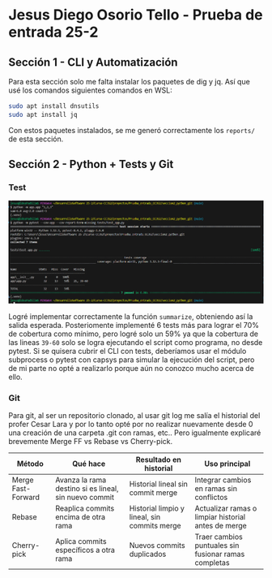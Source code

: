 # Jesus Diego Osorio Tello - Prueba de entrada 25-2

## Sección 1 - CLI y Automatización

Para esta sección solo me falta instalar los paquetes de dig y jq. Así que usé los comandos siguientes comandos en WSL:

```bash
sudo apt install dnsutils
sudo apt install jq
```

Con estos paquetes instalados, se me generó correctamente los `reports/` de esta sección. 

## Sección 2 - Python + Tests y Git

### Test

![](imgs/seccion2.png)

Logré implementar correctamente la función `summarize`, obteniendo así la salida esperada. 
Posteriomente implementé 6 tests más para lograr el 70% de cobertura como mínimo, pero logré solo un 59% ya que la cobertura de las lineas `39-60` solo se logra ejecutando el script como programa, no desde pytest. Si se quisera cubrir el CLI con tests, deberíamos usar el módulo subprocess o pytest con capsys para simular la ejecución del script, pero de mi parte no opté a realizarlo porque aún no conozco mucho acerca de ello.

### Git

Para git, al ser un repositorio clonado, al usar git log me salía el historial del profer Cesar Lara y por lo tanto opté por no realizar nuevamente desde 0 una creación de una carpeta .git con ramas, etc.. Pero igualmente explicaré brevemente Merge FF vs Rebase vs Cherry-pick.

| Método       | Qué hace                                        | Resultado en historial             | Uso principal                               |
|--------------|------------------------------------------------|---------------------------------|---------------------------------------------|
| Merge Fast-Forward   | Avanza la rama destino si es lineal, sin nuevo commit  | Historial lineal sin commit merge | Integrar cambios en ramas sin conflictos    |
| Rebase       | Reaplica commits encima de otra rama            | Historial limpio y lineal, sin commits merge | Actualizar ramas o limpiar historial antes de merge |
| Cherry-pick  | Aplica commits específicos a otra rama          | Nuevos commits duplicados         | Traer cambios puntuales sin fusionar ramas completas |

